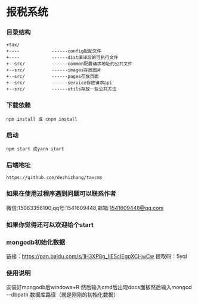 # 报税系统
### 目录结构
```
+tax/
+----            ------config配配文件
+----            ------dist编译后的可执行文件
+--src/          ------common配置请求地址的公共文件
+--src/          ------images存放图片
+--src/          ------pages存放页面
+--src/          ------service存放请求api
+--src/          ------utils存放一些公共方法
```
### 下载依赖
```
npm install 或 cnpm install 
```
### 启动
```
npm start 或yarn start
```

### 后端地址
```
https://github.com/dezhizhang/taxcms
```
### 如果在使用过程序遇到问题可以联系作者
微信:15083356190,qq号:1541609448,邮箱:1541609448@qq.com
### 如果你觉得还可以欢迎给个start




### mongodb初始化数据
链接：https://pan.baidu.com/s/1H3XP8g_IiEScIEgpXCHwCw 
提取码：5yql
### 使用说明
安装好mongodb后windows+R 然后输入cmd后出现docs面板然后输入mongod --dbpath 数据库路径（就是刚刚的初始化数据）

